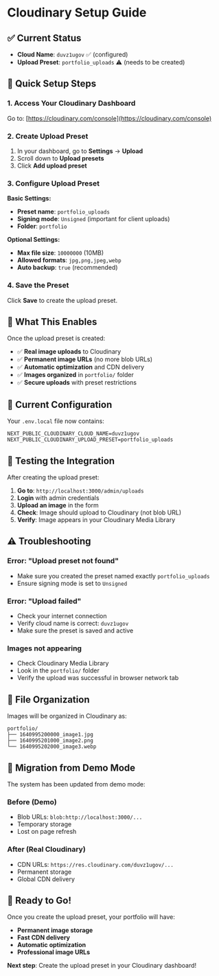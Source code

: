 # Cloudinary Setup Guide

## ✅ **Current Status**
- **Cloud Name**: `duvz1ugov` ✅ (configured)
- **Upload Preset**: `portfolio_uploads` ⚠️ (needs to be created)

## 🚀 **Quick Setup Steps**

### 1. **Access Your Cloudinary Dashboard**
Go to: [https://cloudinary.com/console](https://cloudinary.com/console)

### 2. **Create Upload Preset**
1. In your dashboard, go to **Settings** → **Upload**
2. Scroll down to **Upload presets**
3. Click **Add upload preset**

### 3. **Configure Upload Preset**
**Basic Settings:**
- **Preset name**: `portfolio_uploads`
- **Signing mode**: `Unsigned` (important for client uploads)
- **Folder**: `portfolio`

**Optional Settings:**
- **Max file size**: `10000000` (10MB)
- **Allowed formats**: `jpg,png,jpeg,webp`
- **Auto backup**: `true` (recommended)

### 4. **Save the Preset**
Click **Save** to create the upload preset.

## 🎯 **What This Enables**

Once the upload preset is created:
- ✅ **Real image uploads** to Cloudinary
- ✅ **Permanent image URLs** (no more blob URLs)
- ✅ **Automatic optimization** and CDN delivery
- ✅ **Images organized** in `portfolio/` folder
- ✅ **Secure uploads** with preset restrictions

## 🔧 **Current Configuration**

Your `.env.local` file now contains:
```env
NEXT_PUBLIC_CLOUDINARY_CLOUD_NAME=duvz1ugov
NEXT_PUBLIC_CLOUDINARY_UPLOAD_PRESET=portfolio_uploads
```

## 🧪 **Testing the Integration**

After creating the upload preset:

1. **Go to**: `http://localhost:3000/admin/uploads`
2. **Login** with admin credentials
3. **Upload an image** in the form
4. **Check**: Image should upload to Cloudinary (not blob URL)
5. **Verify**: Image appears in your Cloudinary Media Library

## ⚠️ **Troubleshooting**

### Error: "Upload preset not found"
- Make sure you created the preset named exactly `portfolio_uploads`
- Ensure signing mode is set to `Unsigned`

### Error: "Upload failed"
- Check your internet connection
- Verify cloud name is correct: `duvz1ugov`
- Make sure the preset is saved and active

### Images not appearing
- Check Cloudinary Media Library
- Look in the `portfolio/` folder
- Verify the upload was successful in browser network tab

## 📁 **File Organization**

Images will be organized in Cloudinary as:
```
portfolio/
├── 1640995200000_image1.jpg
├── 1640995201000_image2.png
└── 1640995202000_image3.webp
```

## 🔄 **Migration from Demo Mode**

The system has been updated from demo mode:

### Before (Demo)
- Blob URLs: `blob:http://localhost:3000/...`
- Temporary storage
- Lost on page refresh

### After (Real Cloudinary)
- CDN URLs: `https://res.cloudinary.com/duvz1ugov/...`
- Permanent storage
- Global CDN delivery

## 🎉 **Ready to Go!**

Once you create the upload preset, your portfolio will have:
- **Permanent image storage**
- **Fast CDN delivery**
- **Automatic optimization**
- **Professional image URLs**

**Next step**: Create the upload preset in your Cloudinary dashboard!
